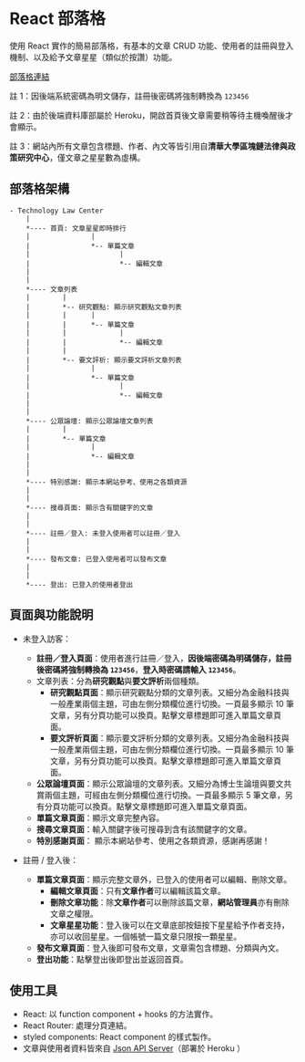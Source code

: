 # React 部落格

使用 React 實作的簡易部落格，有基本的文章 CRUD 功能、使用者的註冊與登入機制、以及給予文章星星（類似於按讚）功能。

[部落格連結](https://channy666.github.io/React_Practice_Blog/)

註 1：因後端系統密碼為明文儲存，註冊後密碼將強制轉換為 `123456`

註 2：由於後端資料庫部屬於 Heroku，開啟首頁後文章需要稍等待主機喚醒後才會顯示。

註 3：網站內所有文章包含標題、作者、內文等皆引用自**清華大學區塊鏈法律與政策研究中心**，僅文章之星星數為虛構。

## 部落格架構

```
- Technology Law Center
    |
    *---- 首頁: 文章星星即時排行
    |               |
    |               *-- 單篇文章
    |                      |
    |                      *-- 編輯文章
    |
    |
    *---- 文章列表
    |        |
    |        *-- 研究觀點: 顯示研究觀點文章列表
    |        |      |
    |        |      *-- 單篇文章
    |        |             |
    |        |             *-- 編輯文章
    |        |
    |        *-- 要文評析: 顯示要文評析文章列表
    |               |
    |               *-- 單篇文章
    |                      |
    |                      *-- 編輯文章
    |
    |
    *---- 公眾論壇: 顯示公眾論壇文章列表
    |        |
    |        *-- 單篇文章
    |               |
    |               *-- 編輯文章
    |
    |
    *---- 特別感謝: 顯示本網站參考、使用之各類資源
    |
    |
    *---- 搜尋頁面: 顯示含有關鍵字的文章
    |
    |
    *---- 註冊／登入: 未登入使用者可以註冊／登入
    |
    |
    *---- 發布文章: 已登入使用者可以發布文章
    |
    |
    *---- 登出: 已登入的使用者登出

```

## 頁面與功能說明

- 未登入訪客：

  - **註冊／登入頁面**：使用者進行註冊／登入，**因後端密碼為明碼儲存，註冊後密碼將強制轉換為 `123456`**，**登入時密碼請輸入 `123456`**。
  - 文章列表：分為**研究觀點**與**要文評析**兩個種類。
    - **研究觀點頁面**：顯示研究觀點分類的文章列表。又細分為金融科技與一般產業兩個主題，可由左側分類欄位進行切換。一頁最多顯示 10 筆文章，另有分頁功能可以換頁。點擊文章標題即可進入單篇文章頁面。
    - **要文評析頁面**：顯示要文評析分類的文章列表。又細分為金融科技與一般產業兩個主題，可由左側分類欄位進行切換。一頁最多顯示 10 筆文章，另有分頁功能可以換頁。點擊文章標題即可進入單篇文章頁面。
  - **公眾論壇頁面**：顯示公眾論壇的文章列表。又細分為博士生論壇與要文共賞兩個主題，可經由左側分類欄位進行切換。一頁最多顯示 5 筆文章，另有分頁功能可以換頁。點擊文章標題即可進入單篇文章頁面。
  - **單篇文章頁面**：顯示文章完整內容。
  - **搜尋文章頁面**：輸入關鍵字後可搜尋到含有該關鍵字的文章。
  - **特別感謝頁面**： 顯示本網站參考、使用之各類資源，感謝再感謝！

- 註冊 / 登入後：
  - **單篇文章頁面**：顯示完整文章外，已登入的使用者可以編輯、刪除文章。
    - **編輯文章頁面**：只有**文章作者**可以編輯該篇文章。
    - **刪除文章功能**：除**文章作者**可以刪除該篇文章，**網站管理員**亦有刪除文章之權限。
    - **文章星星功能**：登入後可以在文章底部按鈕按下星星給予作者支持，亦可以收回星星。一個帳號一篇文章只限按一顆星星。
  - **發布文章頁面**：登入後即可發布文章，文章需包含標題、分類與內文。
  - **登出功能**：點擊登出後即登出並返回首頁。

## 使用工具

- React: 以 function component + hooks 的方法實作。
- React Router: 處理分頁連結。
- styled components: React component 的樣式製作。
- 文章與使用者資料皆來自 [Json API Server](https://react-blog-json-server.herokuapp.com/)（部署於 Heroku ）

